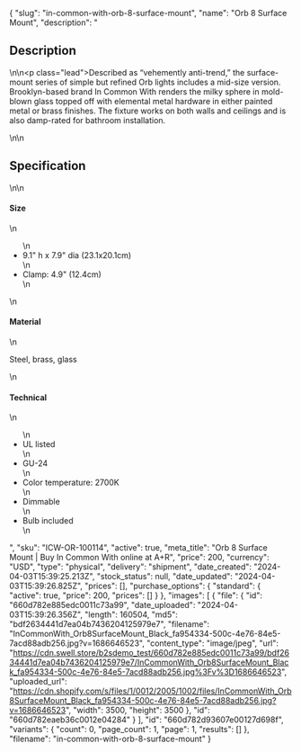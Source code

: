 {
  "slug": "in-common-with-orb-8-surface-mount",
  "name": "Orb 8 Surface Mount",
  "description": "<h2>Description</h2>\n<!-- split -->\n<p class=\"lead\">Described as “vehemently anti-trend,” the surface-mount series of simple but refined Orb lights includes a mid-size version. Brooklyn-based brand In Common With renders the milky sphere in mold-blown glass topped off with elemental metal hardware in either painted metal or brass finishes. The fixture works on both walls and ceilings and is also damp-rated for bathroom installation. </p>\n<!-- split -->\n<h2>Specification</h2>\n<!-- split -->\n<h4>Size</h4>\n<ul>\n<li>9.1\" h x 7.9\" dia (23.1x20.1cm)</li>\n<li>Clamp: 4.9\" (12.4cm)</li>\n</ul>\n<h4>Material</h4>\n<p>Steel, brass, glass</p>\n<h4>Technical</h4>\n<ul>\n<li>UL listed</li>\n<li>GU-24</li>\n<li>Color temperature: 2700K</li>\n<li>Dimmable</li>\n<li>Bulb included</li>\n</ul>",
  "sku": "ICW-OR-100114",
  "active": true,
  "meta_title": "Orb 8 Surface Mount | Buy In Common With online at A+R",
  "price": 200,
  "currency": "USD",
  "type": "physical",
  "delivery": "shipment",
  "date_created": "2024-04-03T15:39:25.213Z",
  "stock_status": null,
  "date_updated": "2024-04-03T15:39:26.825Z",
  "prices": [],
  "purchase_options": {
    "standard": {
      "active": true,
      "price": 200,
      "prices": []
    }
  },
  "images": [
    {
      "file": {
        "id": "660d782e885edc0011c73a99",
        "date_uploaded": "2024-04-03T15:39:26.356Z",
        "length": 160504,
        "md5": "bdf2634441d7ea04b7436204125979e7",
        "filename": "InCommonWith_Orb8SurfaceMount_Black_fa954334-500c-4e76-84e5-7acd88adb256.jpg?v=1686646523",
        "content_type": "image/jpeg",
        "url": "https://cdn.swell.store/b2sdemo_test/660d782e885edc0011c73a99/bdf2634441d7ea04b7436204125979e7/InCommonWith_Orb8SurfaceMount_Black_fa954334-500c-4e76-84e5-7acd88adb256.jpg%3Fv%3D1686646523",
        "uploaded_url": "https://cdn.shopify.com/s/files/1/0012/2005/1002/files/InCommonWith_Orb8SurfaceMount_Black_fa954334-500c-4e76-84e5-7acd88adb256.jpg?v=1686646523",
        "width": 3500,
        "height": 3500
      },
      "id": "660d782eaeb36c0012e04284"
    }
  ],
  "id": "660d782d93607e00127d698f",
  "variants": {
    "count": 0,
    "page_count": 1,
    "page": 1,
    "results": []
  },
  "filename": "in-common-with-orb-8-surface-mount"
}